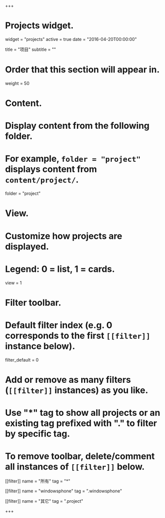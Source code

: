 +++
# Projects widget.
widget = "projects"
active = true
date = "2016-04-20T00:00:00"

title = "项目"
subtitle = ""

# Order that this section will appear in.
weight = 50

# Content.
# Display content from the following folder.
# For example, `folder = "project"` displays content from `content/project/`.
folder = "project"

# View.
# Customize how projects are displayed.
# Legend: 0 = list, 1 = cards.
view = 1

# Filter toolbar.

# Default filter index (e.g. 0 corresponds to the first `[[filter]]` instance below).
filter_default = 0

# Add or remove as many filters (`[[filter]]` instances) as you like.
# Use "*" tag to show all projects or an existing tag prefixed with "." to filter by specific tag.
# To remove toolbar, delete/comment all instances of `[[filter]]` below.
[[filter]]
  name = "所有"
  tag = "*"

[[filter]]
  name = "windowsphone"
  tag = ".windowsphone"

[[filter]]
  name = "其它"
  tag = ".project"

+++

